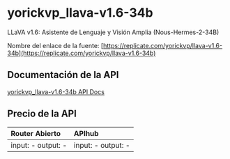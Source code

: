 # yorickvp_llava-v1.6-34b

LLaVA v1.6: Asistente de Lenguaje y Visión Amplia (Nous-Hermes-2-34B)

Nombre del enlace de la fuente: [https://replicate.com/yorickvp/llava-v1.6-34b](https://replicate.com/yorickvp/llava-v1.6-34b)

## Documentación de la API

[yorickvp_llava-v1.6-34b API Docs](../apis/es/yorickvp_llava-v1.6-34b.md)

## Precio de la API

| Router Abierto | APIhub |
|:---|:---|
| input: - output: - | input: - output: - |
